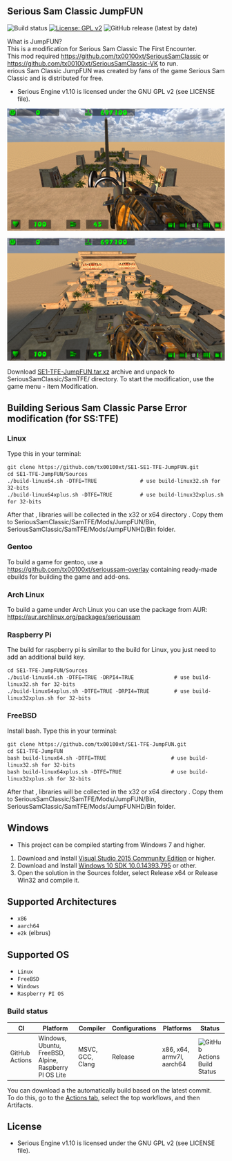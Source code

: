 ## Serious Sam Classic JumpFUN
![Build status](https://github.com/tx00100xt/SE1-TFE-JumpFUN/actions/workflows/cibuild.yml/badge.svg)
[![License: GPL v2](https://img.shields.io/badge/License-GPL_v2-blue.svg)](https://www.gnu.org/licenses/old-licenses/gpl-2.0.en.html)
![GitHub release (latest by date)](https://img.shields.io/github/v/release/tx00100xt/SE1-TFE-JumpFUN)

What is JumpFUN?  
This is a modification for Serious Sam Classic The First Encounter.  
This mod required https://github.com/tx00100xt/SeriousSamClassic or https://github.com/tx00100xt/SeriousSamClassic-VK to run.  
erious Sam Classic JumpFUN was created by fans of the game Serious Sam Classic and is distributed for free.    
* Serious Engine v1.10 is licensed under the GNU GPL v2 (see LICENSE file).


![JumpFUN](https://raw.githubusercontent.com/tx00100xt/SE1-TFE-JumpFUN/main/Images/jumpfun-1.png)

![JumpFUN](https://raw.githubusercontent.com/tx00100xt/SE1-TFE-JumpFUN/main/Images/jumpfun-2.png)


Download [SE1-TFE-JumpFUN.tar.xz] archive and unpack to  SeriousSamClassic/SamTFE/ directory.
To start the modification, use the game menu - item Modification.

Building Serious Sam Classic Parse Error modification (for SS:TFE)
------------------------------------------------------------------

### Linux

Type this in your terminal:

```
git clone https://github.com/tx00100xt/SE1-SE1-TFE-JumpFUN.git
cd SE1-TFE-JumpFUN/Sources
./build-linux64.sh -DTFE=TRUE              # use build-linux32.sh for 32-bits
./build-linux64xplus.sh -DTFE=TRUE         # use build-linux32xplus.sh for 32-bits
```
After that , libraries will be collected in the x32 or x64 directory . 
Copy them to SeriousSamClassic/SamTFE/Mods/JumpFUN/Bin, SeriousSamClassic/SamTFE/Mods/JumpFUNHD/Bin folder.

### Gentoo

To build a game for gentoo, use a https://github.com/tx00100xt/serioussam-overlay containing ready-made ebuilds for building the game and add-ons.

### Arch Linux

To build a game under Arch Linux you can use the package from AUR: https://aur.archlinux.org/packages/serioussam

### Raspberry Pi

The build for raspberry pi is similar to the build for Linux, you just need to add an additional build key.

```
cd SE1-TFE-JumpFUN/Sources
./build-linux64.sh -DTFE=TRUE -DRPI4=TRUE             # use build-linux32.sh for 32-bits
./build-linux64xplus.sh -DTFE=TRUE -DRPI4=TRUE        # use build-linux32xplus.sh for 32-bits
```
### FreeBSD

Install bash. 
Type this in your terminal:

```
git clone https://github.com/tx00100xt/SE1-TFE-JumpFUN.git
cd SE1-TFE-JumpFUN
bash build-linux64.sh -DTFE=TRUE                     # use build-linux32.sh for 32-bits
bash build-linux64xplus.sh -DTFE=TRUE                # use build-linux32xplus.sh for 32-bits
```
After that , libraries will be collected in the x32 or x64 directory . 
Copy them to SeriousSamClassic/SamTFE/Mods/JumpFUN/Bin, SeriousSamClassic/SamTFE/Mods/JumpFUNHD/Bin folder.

Windows
-------
* This project can be compiled starting from Windows 7 and higher.

1. Download and Install [Visual Studio 2015 Community Edition] or higher.
2. Download and Install [Windows 10 SDK 10.0.14393.795] or other.
3. Open the solution in the Sources folder, select Release x64 or Release Win32 and compile it.

Supported Architectures
----------------------
* `x86`
* `aarch64`
* `e2k` (elbrus)

Supported OS
-----------
* `Linux`
* `FreeBSD`
* `Windows`
* `Raspberry PI OS`

### Build status
|CI|Platform|Compiler|Configurations|Platforms|Status|
|---|---|---|---|---|---|
|GitHub Actions|Windows, Ubuntu, FreeBSD, Alpine, Raspberry PI OS Lite|MSVC, GCC, Clang|Release|x86, x64, armv7l, aarch64|![GitHub Actions Build Status](https://github.com/tx00100xt/SE1-TFE-JumpFUN/actions/workflows/cibuild.yml/badge.svg)

You can download a the automatically build based on the latest commit.  
To do this, go to the [Actions tab], select the top workflows, and then Artifacts.

License
-------

* Serious Engine v1.10 is licensed under the GNU GPL v2 (see LICENSE file).


[SE1-TFE-JumpFUN.tar.xz]: https://drive.google.com/file/d/1D9AmLPHm68T_zLQRQfe7Kyj5sJy-u3Pj/view?usp=sharing "Serious Sam Classic JumpFUN Mod"
[Visual Studio 2015 Community Edition]: https://go.microsoft.com/fwlink/?LinkId=615448&clcid=0x409 "Visual Studio 2015 Community Edition"
[Windows 10 SDK 10.0.14393.795]: https://go.microsoft.com/fwlink/p/?LinkId=838916 "Windows 10 SDK 10.0.14393.795"
[Actions tab]: https://github.com/tx00100xt/SE1-TFE-JumpFUN/actions "Download Artifacts"

